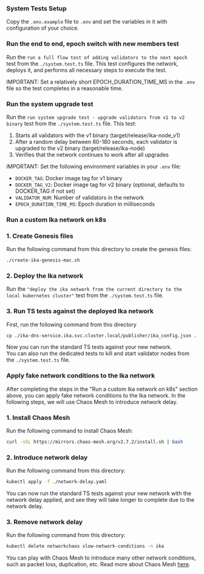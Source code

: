 ### System Tests Setup
Copy the `.env.example` file to `.env` and set the variables in it with configuration of your choice.

### Run the end to end, epoch switch with new members test
Run the `run a full flow test of adding validators to the next epoch` test from the `./system.test.ts` file.
This test configures the network, deploys it, and performs all necessary steps to execute the test.

IMPORTANT: Set a relatively short EPOCH_DURATION_TIME_MS in the `.env` file so the test completes in a reasonable time.

### Run the system upgrade test
Run the `run system upgrade test - upgrade validators from v1 to v2 binary` test from the `./system.test.ts` file.
This test:
1. Starts all validators with the v1 binary (target/release/ika-node_v1)
2. After a random delay between 60-180 seconds, each validator is upgraded to the v2 binary (target/release/ika-node)
3. Verifies that the network continues to work after all upgrades

IMPORTANT: Set the following environment variables in your `.env` file:
- `DOCKER_TAG`: Docker image tag for v1 binary
- `DOCKER_TAG_V2`: Docker image tag for v2 binary (optional, defaults to DOCKER_TAG if not set)
- `VALIDATOR_NUM`: Number of validators in the network
- `EPOCH_DURATION_TIME_MS`: Epoch duration in milliseconds

### Run a custom Ika network on k8s 

### 1. Create Genesis files
Run the following command from this directory to create the genesis files:
```bash
./create-ika-genesis-mac.sh
```

### 2. Deploy the Ika network
Run the `"deploy the ika network from the current directory to the local kubernetes cluster"` test from the 
`./system.test.ts` file.

### 3. Run TS tests against the deployed Ika network
First, run the following command from this directory
```bash
cp ./ika-dns-service.ika.svc.cluster.local/publisher/ika_config.json ../../../../ika_config.json 
```
Now you can run the standard TS tests against your new network.  
You can also run the dedicated tests to kill and start validator nodes from the `./system.test.ts` file.

### Apply fake network conditions to the Ika network
After completing the steps in the "Run a custom Ika network on k8s" section above, you can apply fake network
conditions to the Ika network. In the following steps, we will use Chaos Mesh to introduce network delay.
### 1. Install Chaos Mesh
Run the following command to install Chaos Mesh:
```bash
curl -sSL https://mirrors.chaos-mesh.org/v2.7.2/install.sh | bash
```

### 2. Introduce network delay
Run the following command from this directory:
```bash
kubectl apply -f ./network-delay.yaml
```
You can now run the standard TS tests against your new network with the network delay applied, and see they will take
longer to complete due to the network delay.

### 3. Remove network delay
Run the following command from this directory:
```bash
kubectl delete networkchaos slow-network-conditions -n ika
```
You can play with Chaos Mesh to introduce many other network conditions, such as packet loss, duplication, etc.
Read more about Chaos Mesh [here](https://chaos-mesh.org/docs/).


